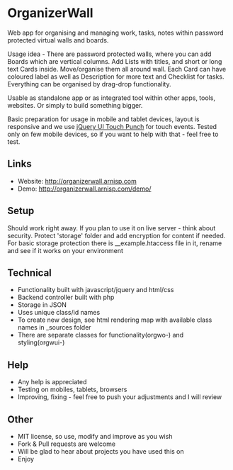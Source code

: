 # OrganizerWall

Web app for organising and managing work, tasks, notes within password protected virtual walls and boards.

Usage idea - There are password protected walls, where you can add Boards which are vertical columns. Add Lists with titles, and short or long text Cards inside. Move/organise them all around wall. Each Card can have coloured label as well as Description for more text and Checklist for tasks. Everything can be organised by drag-drop functionality.

Usable as standalone app or as integrated tool within other apps, tools, websites. Or simply to build something bigger.

Basic preparation for usage in mobile and tablet devices, layout is responsive and we use [jQuery UI Touch Punch](http://touchpunch.furf.com/) for touch events. Tested only on few mobile devices, so if you want to help with that - feel free to test.

## Links
* Website: http://organizerwall.arnisp.com
* Demo: http://organizerwall.arnisp.com/demo/

## Setup
Should work right away. If you plan to use it on live server - think about security. Protect 'storage' folder and add encryption for content if needed.
For basic storage protection there is __example.htaccess file in it, rename and see if it works on your environment

## Technical
* Functionality built with javascript/jquery and html/css
* Backend controller built with php
* Storage in JSON
* Uses unique class/id names
* To create new design, see html rendering map with available class names in _sources folder
* There are separate classes for functionality(orgwo-) and styling(orgwui-)

## Help
* Any help is appreciated
* Testing on mobiles, tablets, browsers
* Improving, fixing - feel free to push your adjustments and I will review

## Other
* MIT license, so use, modify and improve as you wish
* Fork & Pull requests are welcome
* Will be glad to hear about projects you have used this on
* Enjoy